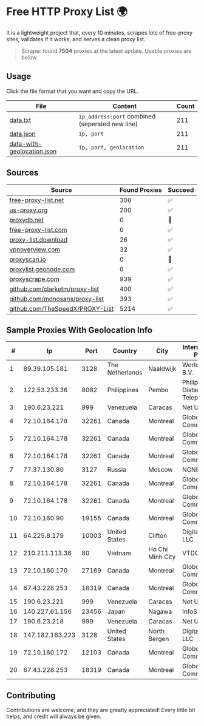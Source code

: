 
# Free HTTP Proxy List 🌍

It is a lightweight project that, every 10 minutes, scrapes lots of free-proxy sites, validates if it works, and serves a clean proxy list.


> Scraper found **7504** proxies at the latest update. Usable proxies are below.

## Usage

Click the file format that you want and copy the URL.


|File|Content|Count|
|----|-------|-----|
|[data.txt](https://raw.githubusercontent.com/themiralay/Proxy-List-World/master/data.txt)|`ip_address:port` combined (seperated new line)|211|
|[data.json](https://raw.githubusercontent.com/themiralay/Proxy-List-World/master/data.json)|`ip, port`|211|
|[data-with-geolocation.json](https://raw.githubusercontent.com/themiralay/Proxy-List-World/master/data-with-geolocation.json)|`ip, port, geolocation`|211|

## Sources

|Source|Found Proxies|Succeed|
|------|-------------|-------|
|[free-proxy-list.net](https://free-proxy-list.net)|300|✅|
|[us-proxy.org](https://www.us-proxy.org)|200|✅|
|[proxydb.net](http://proxydb.net)|0|🚫|
|[free-proxy-list.com](https://free-proxy-list.com/?page=&port=&type%5B%5D=http&type%5B%5D=https&up_time=0&search=Search)|0|✅|
|[proxy-list.download](https://www.proxy-list.download/HTTP)|26|✅|
|[vpnoverview.com](https://vpnoverview.com/privacy/anonymous-browsing/free-proxy-servers)|32|✅|
|[proxyscan.io](https://www.proxyscan.io)|0|🚫|
|[proxylist.geonode.com](https://proxylist.geonode.com/api/proxy-list?limit=300&page=1&sort_by=lastChecked&sort_type=desc&protocols=http,https)|0|✅|
|[proxyscrape.com](https://api.proxyscrape.com/v2/?request=displayproxies&protocol=http&timeout=10000&country=all&ssl=all&anonymity=all)|939|✅|
|[github.com/clarketm/proxy-list](https://raw.githubusercontent.com/clarketm/proxy-list/master/proxy-list-raw.txt)|400|✅|
|[github.com/monosans/proxy-list](https://raw.githubusercontent.com/monosans/proxy-list/main/proxies/http.txt)|393|✅|
|[github.com/TheSpeedX/PROXY-List](https://raw.githubusercontent.com/TheSpeedX/PROXY-List/master/http.txt)|5214|✅|


## Sample Proxies With Geolocation Info

|#|Ip|Port|Country|City|Internet Service Provider|
|-|--|----|-------|----|-------------------------|
|1|89.39.105.181|3128|The Netherlands|Naaldwijk|WorldStream B.V.|
|2|122.53.233.36|8082|Philippines|Pembo|Philippine Long Distance Telephone Co.|
|3|190.6.23.221|999|Venezuela|Caracas|Net Uno|
|4|72.10.164.178|32261|Canada|Montreal|GloboTech Communications|
|5|72.10.164.178|32261|Canada|Montreal|GloboTech Communications|
|6|72.10.164.178|32261|Canada|Montreal|GloboTech Communications|
|7|77.37.130.80|3127|Russia|Moscow|NCNET|
|8|72.10.164.178|32261|Canada|Montreal|GloboTech Communications|
|9|72.10.164.178|32261|Canada|Montreal|GloboTech Communications|
|10|72.10.160.90|19155|Canada|Montreal|GloboTech Communications|
|11|64.225.8.179|10003|United States|Clifton|DigitalOcean, LLC|
|12|210.211.113.36|80|Vietnam|Ho Chi Minh City|VTDC|
|13|72.10.160.170|27169|Canada|Montreal|GloboTech Communications|
|14|67.43.228.253|18319|Canada|Montreal|GloboTech Communications|
|15|190.6.23.221|999|Venezuela|Caracas|Net Uno|
|16|140.227.61.156|23456|Japan|Nagawa|InfoSphere|
|17|190.6.23.218|999|Venezuela|Caracas|Net Uno|
|18|147.182.163.223|3128|United States|North Bergen|DigitalOcean, LLC|
|19|72.10.160.172|12103|Canada|Montreal|GloboTech Communications|
|20|67.43.228.253|18319|Canada|Montreal|GloboTech Communications|



## Contributing

Contributions are welcome, and they are greatly appreciated! Every
little bit helps, and credit will always be given.

